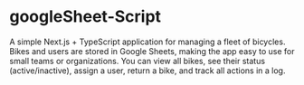 # googleSheet-Script
 A simple Next.js + TypeScript application for managing a fleet of bicycles.   Bikes and users are stored in Google Sheets, making the app easy to use for small teams or organizations.   You can view all bikes, see their status (active/inactive), assign a user, return a bike, and track all actions in a log.
